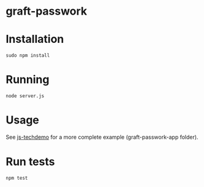 graft-passwork
========

Installation
============

	sudo npm install

Running
=======

    node server.js
    
Usage
=====

See [js-techdemo](https://github.com/ONCHoldings/js-techdemo.git) for a more complete example (graft-passwork-app folder).

Run tests
=========

    npm test
